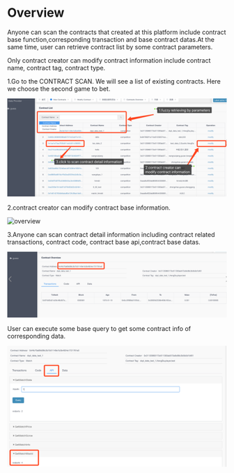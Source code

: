 # Overview

Anyone can scan the contracts that created at this platform include contract base function,corresponding transaction and base contract datas.At the same time, user can retrieve contract list by some contract parameters.

Only contract creator can modify contract information include contract name, contract tag, contract type.


1.Go to the CONTRACT SCAN. We will see a list of existing contracts. Here we choose the second game to bet.

![overview](\imgs\data1.png)

2.contract creator can modify contract base information.

![overview](\imgs\data2.png)

3.Anyone can scan contract detail information including contract related transactions, contract code, contract base api,contract base datas.

![overview](\imgs\data3.png)

User can execute some base query to get some contract info of corresponding data.

![overview](\imgs\data4.png)

